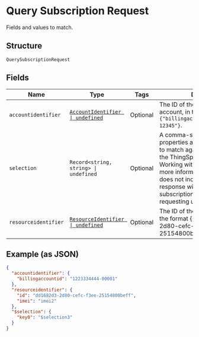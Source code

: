 
# Query Subscription Request

Fields and values to match.

## Structure

`QuerySubscriptionRequest`

## Fields

| Name | Type | Tags | Description |
|  --- | --- | --- | --- |
| `accountidentifier` | [`AccountIdentifier \| undefined`](../../doc/models/account-identifier.md) | Optional | The ID of the authenticating billing account, in the format `{"billingaccountid":"1234567890-12345"}`. |
| `selection` | `Record<string, string> \| undefined` | Optional | A comma-separated list of properties and comparator values to match against subscriptions in the ThingSpace account. See Working with Query Filters for more information. If the request does not include `$selection`, the response will include all subscriptions to which the requesting user has access. |
| `resourceidentifier` | [`ResourceIdentifier \| undefined`](../../doc/models/resource-identifier.md) | Optional | The ID of the target to delete, in the format {"id": "dd1682d3-2d80-cefc-f3ee-25154800beff"}. |

## Example (as JSON)

```json
{
  "accountidentifier": {
    "billingaccountid": "1223334444-00001"
  },
  "resourceidentifier": {
    "id": "dd1682d3-2d80-cefc-f3ee-25154800beff",
    "imei": "imei2"
  },
  "$selection": {
    "key0": "$selection3"
  }
}
```

